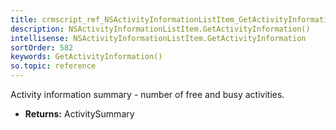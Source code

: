```yaml
---
title: crmscript_ref_NSActivityInformationListItem_GetActivityInformation
description: NSActivityInformationListItem.GetActivityInformation()
intellisense: NSActivityInformationListItem.GetActivityInformation
sortOrder: 582
keywords: GetActivityInformation()
so.topic: reference
---
```



Activity information summary - number of free and busy activities.



* **Returns:** ActivitySummary


